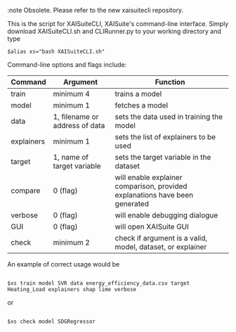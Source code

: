 :note Obsolete. Please refer to the new xaisuitecli repository.

This is the script for XAISuiteCLI, XAISuite's command-line interface. Simply download XAISuiteCLI.sh and CLIRunner.py to your working directory and type

```
$alias xs="bash XAISuiteCLI.sh"
```

Command-line options and flags include:

| **Command**  | **Argument**                              | **Function**                                                                |
|--------------|-------------------------------------------|-----------------------------------------------------------------------------|
| train      | minimum 4                                 | trains a model                                                              |
| model      | minimum 1                                 | fetches a model                                                             |
| data       | 1, filename or address of data            | sets the data used in training the model                                    |
| explainers | minimum 1                                 | sets the list of explainers to be used                                      |
| target     | 1, name of target variable                | sets the target variable in the dataset                                     |
| compare    | 0 (flag)                                  | will enable explainer comparison, provided explanations have been generated |
| verbose    | 0 (flag)                                  | will enable debugging dialogue                                              |
| GUI        | 0 (flag)                                  | will open XAISuite GUI                                                      |
| check      | minimum 2                                 | check if argument is a valid, model, dataset, or explainer                  |

An example of correct usage would be

````

$xs train model SVR data energy_efficiency_data.csv target Heating_Load explainers shap lime verbose

````

or

````

$xs check model SDGRegressor

````
